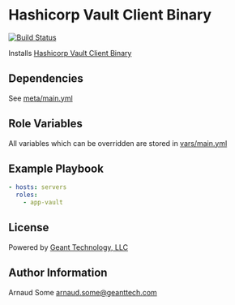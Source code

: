 Hashicorp Vault Client Binary
=====

[![Build Status](https://travis-ci.org/andrewrothstein/ansible-vault.svg?branch=master)](https://travis-ci.org/andrewrothstein/ansible-vault)


Installs [Hashicorp Vault Client Binary](https://www.vaultproject.io/)

Dependencies
------------

See [meta/main.yml](meta/main.yml)

Role Variables
--------------

All variables which can be overridden are stored in [vars/main.yml](vars/main.yml)

Example Playbook
----------------

```yml
- hosts: servers
  roles:
    - app-vault
```

License
-------

Powered by [Geant Technology, LLC](https://www.geanttech.com)

Author Information
------------------

Arnaud Some <arnaud.some@geanttech.com>